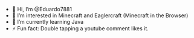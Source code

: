 - 👋 Hi, I’m @Eduardo7881
- 👀 I’m interested in Minecraft and Eaglercraft (Minecraft in the Browser)
- 🌱 I’m currently learning Java
- ⚡ Fun fact: Double tapping a youtube comment likes it.

<!---
Eduardo7881/Eduardo7881 is a ✨ special ✨ repository because its `README.md` (this file) appears on your GitHub profile.
You can click the Preview link to take a look at your changes.
--->
